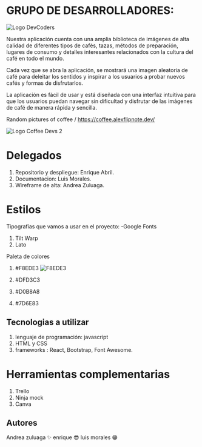 # GRUPO DE DESARROLLADORES:

![Logo DevCoders](https://user-images.githubusercontent.com/116774890/222029888-876bc4b8-d523-462f-a86a-8742c4494ec7.png)

Nuestra aplicación cuenta con una amplia biblioteca de imágenes de alta calidad de diferentes tipos de cafés, tazas, métodos de preparación, lugares de consumo y detalles interesantes relacionados con la cultura del café en todo el mundo.

Cada vez que se abra la aplicación, se mostrará una imagen aleatoria de café para deleitar los sentidos y inspirar a los usuarios a probar nuevos cafés y formas de disfrutarlos.

La aplicación es fácil de usar y está diseñada con una interfaz intuitiva para que los usuarios puedan navegar sin dificultad y disfrutar de las imágenes de café de manera rápida y sencilla.

Random pictures of coffee / https://coffee.alexflipnote.dev/

![Logo Coffee Devs 2](https://user-images.githubusercontent.com/116774890/222212661-72b94db2-a65b-404f-9880-6becfed98d4e.png)


# Delegados
1. Repositorio y despliegue: Enrique Abril.
2. Documentacion: Luis Morales.
3. Wireframe de alta: Andrea Zuluaga.


# Estilos
Tipografías que vamos a usar en el proyecto:
-Google Fonts
1. Tilt Warp
2. Lato

Paleta de colores
1. #F8EDE3
![F8EDE3](https://user-images.githubusercontent.com/116774890/222218611-52e7d86a-b666-4601-80cb-493b312bbdc7.png)

2. #DFD3C3

3. #D0B8A8

4. #7D6E83

## Tecnologias a utilizar
1. lenguaje de programación: javascript
2. HTML y CSS
4. frameworks : React, Bootstrap, Font Awesome.

# Herramientas complementarias
1. Trello
2. Ninja mock
3. Canva


## Autores
Andrea zuluaga ✨
enrique 😎
luis morales 😁
